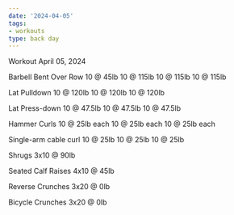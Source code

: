 ```yaml
---
date: '2024-04-05'
tags:
- workouts
type: back day
---
```


Workout April 05, 2024

Barbell Bent Over Row
10 @ 45lb
10 @ 115lb
10 @ 115lb
10 @ 115lb

Lat Pulldown
10 @ 120lb
10 @ 120lb
10 @ 120lb

Lat Press-down
10 @ 47.5lb
10 @ 47.5lb
10 @ 47.5lb

Hammer Curls
10 @ 25lb each
10 @ 25lb each
10 @ 25lb each

Single-arm cable curl
10 @ 25lb
10 @ 25lb
10 @ 25lb

Shrugs
3x10 @ 90lb

Seated Calf Raises
4x10 @ 45lb 

Reverse Crunches
3x20 @ 0lb

Bicycle Crunches
3x20 @ 0lb